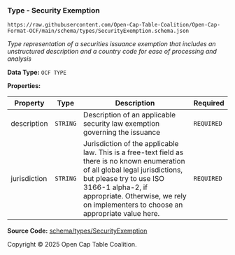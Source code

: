 ### Type - Security Exemption

`https://raw.githubusercontent.com/Open-Cap-Table-Coalition/Open-Cap-Format-OCF/main/schema/types/SecurityExemption.schema.json`

_Type representation of a securities issuance exemption that includes an unstructured description and a country code for ease of processing and analysis_

**Data Type:** `OCF TYPE`

**Properties:**

| Property     | Type     | Description                                                                                                                                                                                                                                                         | Required   |
| ------------ | -------- | ------------------------------------------------------------------------------------------------------------------------------------------------------------------------------------------------------------------------------------------------------------------- | ---------- |
| description  | `STRING` | Description of an applicable security law exemption governing the issuance                                                                                                                                                                                          | `REQUIRED` |
| jurisdiction | `STRING` | Jurisdiction of the applicable law. This is a free-text field as there is no known enumeration of all global legal jurisdictions, but please try to use ISO 3166-1 alpha-2, if appropriate. Otherwise, we rely on implementers to choose an appropriate value here. | `REQUIRED` |

**Source Code:** [schema/types/SecurityExemption](../../../../schema/types/SecurityExemption.schema.json)

Copyright © 2025 Open Cap Table Coalition.
